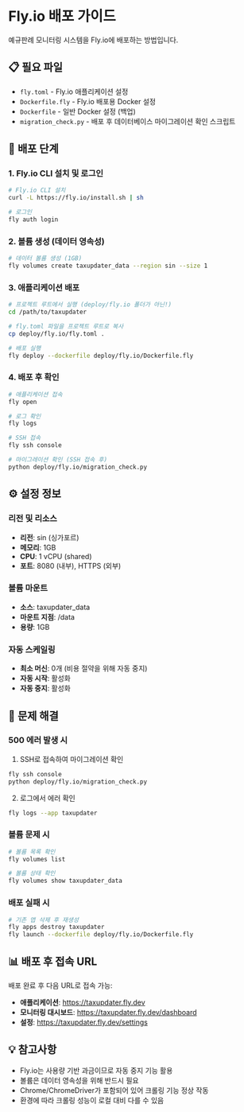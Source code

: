 # Fly.io 배포 가이드

예규판례 모니터링 시스템을 Fly.io에 배포하는 방법입니다.

## 📋 필요 파일

- `fly.toml` - Fly.io 애플리케이션 설정
- `Dockerfile.fly` - Fly.io 배포용 Docker 설정
- `Dockerfile` - 일반 Docker 설정 (백업)
- `migration_check.py` - 배포 후 데이터베이스 마이그레이션 확인 스크립트

## 🚀 배포 단계

### 1. Fly.io CLI 설치 및 로그인
```bash
# Fly.io CLI 설치
curl -L https://fly.io/install.sh | sh

# 로그인
fly auth login
```

### 2. 볼륨 생성 (데이터 영속성)
```bash
# 데이터 볼륨 생성 (1GB)
fly volumes create taxupdater_data --region sin --size 1
```

### 3. 애플리케이션 배포
```bash
# 프로젝트 루트에서 실행 (deploy/fly.io 폴더가 아닌!)
cd /path/to/taxupdater

# fly.toml 파일을 프로젝트 루트로 복사
cp deploy/fly.io/fly.toml .

# 배포 실행
fly deploy --dockerfile deploy/fly.io/Dockerfile.fly
```

### 4. 배포 후 확인
```bash
# 애플리케이션 접속
fly open

# 로그 확인
fly logs

# SSH 접속
fly ssh console

# 마이그레이션 확인 (SSH 접속 후)
python deploy/fly.io/migration_check.py
```

## ⚙️ 설정 정보

### 리전 및 리소스
- **리전**: sin (싱가포르)
- **메모리**: 1GB
- **CPU**: 1 vCPU (shared)
- **포트**: 8080 (내부), HTTPS (외부)

### 볼륨 마운트
- **소스**: taxupdater_data
- **마운트 지점**: /data
- **용량**: 1GB

### 자동 스케일링
- **최소 머신**: 0개 (비용 절약을 위해 자동 중지)
- **자동 시작**: 활성화
- **자동 중지**: 활성화

## 🔧 문제 해결

### 500 에러 발생 시
1. SSH로 접속하여 마이그레이션 확인
```bash
fly ssh console
python deploy/fly.io/migration_check.py
```

2. 로그에서 에러 확인
```bash
fly logs --app taxupdater
```

### 볼륨 문제 시
```bash
# 볼륨 목록 확인
fly volumes list

# 볼륨 상태 확인
fly volumes show taxupdater_data
```

### 배포 실패 시
```bash
# 기존 앱 삭제 후 재생성
fly apps destroy taxupdater
fly launch --dockerfile deploy/fly.io/Dockerfile.fly
```

## 📊 배포 후 접속 URL

배포 완료 후 다음 URL로 접속 가능:
- **애플리케이션**: https://taxupdater.fly.dev
- **모니터링 대시보드**: https://taxupdater.fly.dev/dashboard
- **설정**: https://taxupdater.fly.dev/settings

## 💡 참고사항

- Fly.io는 사용량 기반 과금이므로 자동 중지 기능 활용
- 볼륨은 데이터 영속성을 위해 반드시 필요
- Chrome/ChromeDriver가 포함되어 있어 크롤링 기능 정상 작동
- 환경에 따라 크롤링 성능이 로컬 대비 다를 수 있음